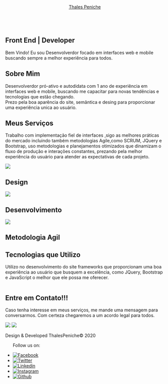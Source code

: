 <!DOCTYPE html>
<html lang="pt-br">
<head>
    <meta charset="UTF-8">
    <meta name="viewport" content="width=device-width, initial-scale=1.0">
    <link href="https://fonts.googleapis.com/css2?family=Taviraj:ital@1&display=swap" rel="stylesheet">
    <link rel="stylesheet" href="controller/index.css">
    <title>Thales Peniche</title>
</head>
<body>
    <!--banner-->
    <div class="banner">
        <header>
            <a href="#" class="logo">Thales Peniche</a>
            <div class="toggle"></div>
        </header>
        <img src="img/bg .jpg" alt="">
        <div class="content" data-0-top="opacity:0;left:100px;" data-200-top="opacity:1;left:0px;">
            <h2>Front End | Developer </h2>
            <p>Bem Vindo! Eu sou Desenvolverdor focado em interfaces web e mobile
                buscando sempre a melhor experiência para todos.
            </p>
        </div>
    </div>
    <!--about-->
    <section class="about">
        <div class="contentBx">
            <h2 class="heading" data-center-center="opacity:1;left:0;" data-0-bottom="opacity:0;left:500px;">Sobre Mim</h2>
            <p class="text" data-center-center="opacity:1;left:0;" data-0-bottom="opacity:0;left:-500px;">Desenvolverdor pró-ativo e autodidata com 1 ano de
                experiência em interfaces web e mobile, buscando me
                capacitar para novas tendências e tecnologias que estão  
                chegando.<br>
                Prezo  pela boa aparência do site, semântica e desing 
                para proporcionar uma experiência unica ao usuário.</p>
        </div>
        <div class="imgBx" data-center-center="opacity:1;left:0;" data-0-bottom="opacity:0;left:200px;"></div>
    </section>
    <!--services-->
    <section class="services">
        <h2 class="heading" data-center-center="opacity:1;left:0;" data-0-bottom="opacity:0;left:500px;">Meus Serviços</h2>
        <p class="text"data-center-center="opacity:1;right:0;" data-0-bottom="opacity:0;right:500px;">Trabalho com implementação fiel de interfaces 
            ,sigo as melhores práticas do mercado incluindo também metodologias Agile,como SCRUM,
            JQuery e Bootstrap, uso metodologias e planejamentos otimizados  
            que dinamizam o fluxo de produção e interações constantes, prezando 
            pela melhor experiência do usuário para atender as expectativas de cada projeto.
        </p>
        <div class="container">
            <div class="serviceBx" data-center-center="opacity:1;left:0;" data-0-bottom="opacity:0;left:-400px;">
                <div>
                    <img src="img/icon1.png">
                    <h2>Design</h2>
                </div>
            </div>
            <div class="serviceBx" data-center-center="opacity:1;bottom:0;" data-0-bottom="opacity:0;bottom:-400px;">
                <div>
                    <img src="img/icon2.png">
                    <h2>Desenvolvimento</h2>
                </div>
            </div>
            <div class="serviceBx"data-center-center="opacity:1;right:0;" data-0-bottom="opacity:0;right:-400px;">
                <div>
                    <img src="img/icon3.png">
                    <h2>Metodologia Agil</h2>
                </div>
            </div>
        </div>
    </section>
    <!--technology-->
    <section class="technology">
        <div class="contentBx" data-center-center="opacity:1;left:0;" data-0-bottom="opacity:0;left:-400px;">
            <h2 class="heading">Tecnologias que Utilizo</h2>
            <p class="text">Utilizo no desenvolvimento do site frameworks
                que proporcionam uma boa experiência ao
                usuário que busquem a excelência, como JQuery, Bootstrap e 
                JavaScript o melhor que ele possa me oferecer.  </p>
        </div>
        <div class="imgBx" data-center-center="opacity:1;right:0;" data-0-bottom="opacity:0;right:-400px;">
            <img src="img/tech.png" alt="">
        </div>
    </section>
    <!--client-->
    <section class="client">
        <div class="contentBx">
        <h2 class="heading"data-center-center="opacity:1;top:0;" data-0-bottom="opacity:0;top:-100px;">Entre em Contato!!!</h2>
        <p class="text" data-center-center="opacity:1;left:0;" data-0-bottom="opacity:0;left:-100px;">Caso tenha interesse em meus serviços, 
            me mande uma mensagem para conversarmos. Com certeza chegaremos 
            a um acordo legal para todos.
        </p>
            <div class="imgBx" data-center-center="bottom:0;" data-0-bottom="bottom:-200px;">
                <a href="https://api.whatsapp.com/send?phone=5511964008793&text=Ol%C3%A1%20Thales%2C%20Tudo%20Bem%3F" target="_blank"><img src="img/brand1.png" ></a>
                <a href="mailto:thalespeniche@live.com?subject=Portifolio" target="_blank"><img src="img/brand2.png" ></a>
            </div>
        </div>
            <div class="imgBx2"></div>
        </div>
        </section>
    <!--footer-->
    <section class="footer">
        <p class="text">Design & Developed ThalesPeniche&copy; 2020</p>
        <ul>
            <p class="text">Follow us on:</p>
            <li><a href="https://www.facebook.com/thales.peniche/" target="_blank"><img src="img/facebook.png" title="Facebook"></a></li>
            <li><a href="https://twitter.com/thalespenichee" target="_blank"><img src="img/twitter.png" title="Twitter"></a></li>
            <li><a href="https://www.linkedin.com/in/thales-peniche-38830917a/" target="_blank"><img src="img/linkedin.png" title="Linkedin"></a></li>
            <li><a href="https://www.instagram.com/thalespenichee/?hl=pt-br" target="_blank"><img src="img/insta.png" title="Instagram"></a></li>
            <li><a href="https://github.com/thalespeniche" target="_blank"><img src="img/github.png" title="Github"></a></li>
        </ul>
    </section>    
</body>
</html>
